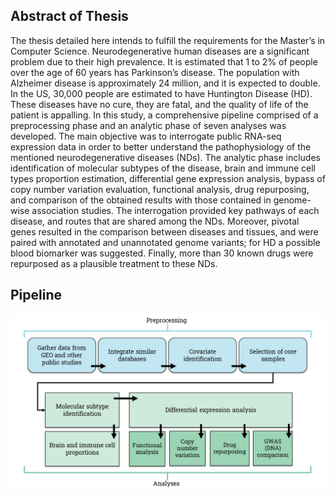 ## Abstract of Thesis

The thesis detailed here intends to fulfill the requirements for the Master’s in Computer Science. Neurodegenerative human diseases are a significant problem due to their high prevalence. It is estimated that 1 to 2% of people over the age of 60 years has Parkinson’s disease. The population with Alzheimer disease is approximately 24 million, and it is expected to double. In the US, 30,000 people are estimated to have Huntington Disease (HD). These diseases have no cure, they are fatal, and the quality of life of the patient is appalling. In this study, a comprehensive pipeline comprised of a preprocessing phase and an analytic phase of seven analyses was developed. The main objective was to interrogate public RNA-seq expression data in order to better understand the pathophysiology of the mentioned neurodegenerative diseases (NDs). The analytic phase includes identification of molecular subtypes of the disease, brain and immune cell types proportion estimation, differential gene expression analysis, bypass of copy number variation evaluation, functional analysis, drug repurposing, and comparison of the obtained results with those contained in genome-wise association studies. The interrogation provided key pathways of each disease, and routes that are shared among the NDs. Moreover, pivotal genes resulted in the comparison between diseases and tissues, and were paired with annotated and unannotated genome variants; for HD a possible blood biomarker was suggested. Finally, more than 30 known drugs were repurposed as a plausible treatment to these NDs.

## Pipeline

![screenshot](pipeline.jpg)
